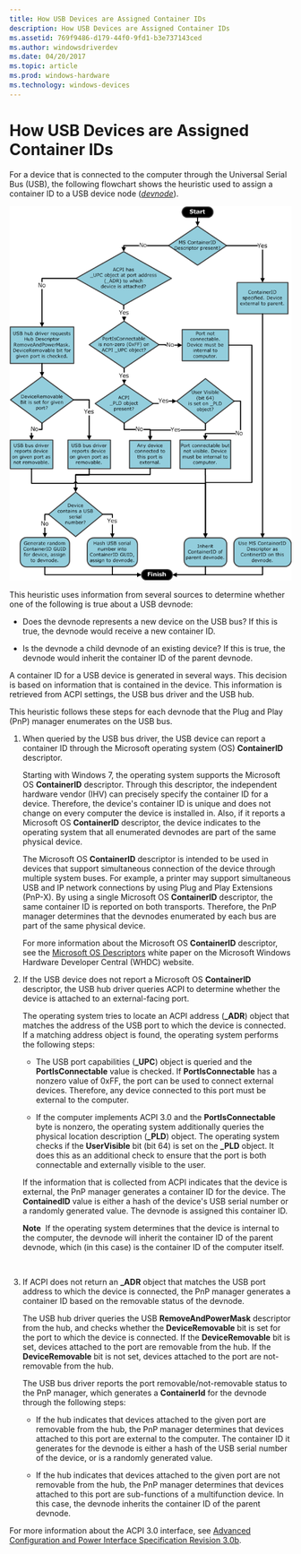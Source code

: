```yaml
---
title: How USB Devices are Assigned Container IDs
description: How USB Devices are Assigned Container IDs
ms.assetid: 769f9486-d179-44f0-9fd1-b3e737143ced
ms.author: windowsdriverdev
ms.date: 04/20/2017
ms.topic: article
ms.prod: windows-hardware
ms.technology: windows-devices
---
```


# How USB Devices are Assigned Container IDs


For a device that is connected to the computer through the Universal Serial Bus (USB), the following flowchart shows the heuristic used to assign a container ID to a USB device node ([*devnode*](https://msdn.microsoft.com/library/windows/hardware/ff556277#wdkgloss-devnode)).

![flowchart illustrating the container id heuristic for usb devnodes](images/containerid-6.png)

This heuristic uses information from several sources to determine whether one of the following is true about a USB devnode:

-   Does the devnode represents a new device on the USB bus? If this is true, the devnode would receive a new container ID.

-   Is the devnode a child devnode of an existing device? If this is true, the devnode would inherit the container ID of the parent devnode.

A container ID for a USB device is generated in several ways. This decision is based on information that is contained in the device. This information is retrieved from ACPI settings, the USB bus driver and the USB hub.

This heuristic follows these steps for each devnode that the Plug and Play (PnP) manager enumerates on the USB bus.

1.  When queried by the USB bus driver, the USB device can report a container ID through the Microsoft operating system (OS) **ContainerID** descriptor.

    Starting with Windows 7, the operating system supports the Microsoft OS **ContainerID** descriptor. Through this descriptor, the independent hardware vendor (IHV) can precisely specify the container ID for a device. Therefore, the device's container ID is unique and does not change on every computer the device is installed in. Also, if it reports a Microsoft OS **ContainerID** descriptor, the device indicates to the operating system that all enumerated devnodes are part of the same physical device.

    The Microsoft OS **ContainerID** descriptor is intended to be used in devices that support simultaneous connection of the device through multiple system buses. For example, a printer may support simultaneous USB and IP network connections by using Plug and Play Extensions (PnP-X). By using a single Microsoft OS **ContainerID** descriptor, the same container ID is reported on both transports. Therefore, the PnP manager determines that the devnodes enumerated by each bus are part of the same physical device.

    For more information about the Microsoft OS **ContainerID** descriptor, see the [Microsoft OS Descriptors](http://go.microsoft.com/fwlink/p/?linkid=142397  ) white paper on the Microsoft Windows Hardware Developer Central (WHDC) website.

2.  If the USB device does not report a Microsoft OS **ContainerID** descriptor, the USB hub driver queries ACPI to determine whether the device is attached to an external-facing port.

    The operating system tries to locate an ACPI address (**_ADR**) object that matches the address of the USB port to which the device is connected. If a matching address object is found, the operating system performs the following steps:

    -   The USB port capabilities (**_UPC**) object is queried and the **PortIsConnectable** value is checked. If **PortIsConnectable** has a nonzero value of 0xFF, the port can be used to connect external devices. Therefore, any device connected to this port must be external to the computer.

    -   If the computer implements ACPI 3.0 and the **PortIsConnectable** byte is nonzero, the operating system additionally queries the physical location description (**_PLD**) object. The operating system checks if the **UserVisible** bit (bit 64) is set on the **_PLD** object. It does this as an additional check to ensure that the port is both connectable and externally visible to the user.

    If the information that is collected from ACPI indicates that the device is external, the PnP manager generates a container ID for the device. The **ContainedID** value is either a hash of the device's USB serial number or a randomly generated value. The devnode is assigned this container ID.

    **Note**  If the operating system determines that the device is internal to the computer, the devnode will inherit the container ID of the parent devnode, which (in this case) is the container ID of the computer itself.

     

3.  If ACPI does not return an **_ADR** object that matches the USB port address to which the device is connected, the PnP manager generates a container ID based on the removable status of the devnode.

    The USB hub driver queries the USB **RemoveAndPowerMask** descriptor from the hub, and checks whether the **DeviceRemovable** bit is set for the port to which the device is connected. If the **DeviceRemovable** bit is set, devices attached to the port are removable from the hub. If the **DeviceRemovable** bit is not set, devices attached to the port are not-removable from the hub.

    The USB bus driver reports the port removable/not-removable status to the PnP manager, which generates a **ContainerId** for the devnode through the following steps:

    -   If the hub indicates that devices attached to the given port are removable from the hub, the PnP manager determines that devices attached to this port are external to the computer. The container ID it generates for the devnode is either a hash of the USB serial number of the device, or is a randomly generated value.

    -   If the hub indicates that devices attached to the given port are not removable from the hub, the PnP manager determines that devices attached to this port are sub-functions of a multifunction device. In this case, the devnode inherits the container ID of the parent devnode.

For more information about the ACPI 3.0 interface, see [Advanced Configuration and Power Interface Specification Revision 3.0b](http://go.microsoft.com/fwlink/p/?linkid=145427).

 

 





